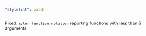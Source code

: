 ```yaml
---
"stylelint": patch
---
```


Fixed: `color-function-notation` reporting functions with less than 5 arguments
